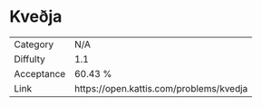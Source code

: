 # Kveðja

<table>
    <tr>
        <td>Category</td>
        <td>N/A</td>
    </tr>
    <tr>
        <td>Diffulty</td>
        <td>1.1</td>
    </tr>
    <tr>
        <td>Acceptance</td>
        <td>60.43 %</td>
    </tr>
    <tr>
        <td>Link</td>
        <td>https://open.kattis.com/problems/kvedja</td>
    </tr>
</table>